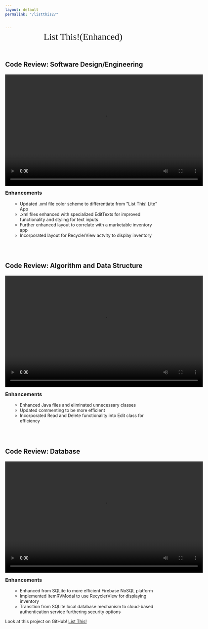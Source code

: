 ```yaml
---
layout: default
permalink: "/listthis2/"


---
```

<div style="text-align: center; margin-top: -10px;margin-bottom: 60px;">
  <span style="display: block; font-size: 30px; font-family: Monaco, 'Bitstream Vera Sans Mono', 'Lucida Console', Terminal;">List This!(Enhanced)</span>
</div>


<style>
  h2 {
    margin-bottom: 30px;
  }
  video {
    margin-top: -10px;
    margin-bottom: -10px;
  }
</style>

<h2>Code Review: Software Design/Engineering</h2>
<video width="640" height="360" controls>
  <source src="{{ site.baseurl }}\assets\sed.mp4" type="video/mp4">
  Your browser does not support the video tag.
</video>

<h3>Enhancements</h3>
<ul>

  <ul>
    <li>Updated .xml file color scheme to differentiate from "List This! Lite" App</li>
    <li>.xml files enhanced with specialized EditTexts for improved functionality and styling for text inputs</li>
    <li>Further enhanced layout to correlate with a marketable inventory app</li>
    <li>Incorporated layout for RecyclerView actvity to display inventory</li>
  </ul>

</ul>
<br>
<br>
<h2>Code Review: Algorithm and Data Structure</h2>
<video width="640" height="360" controls>
  <source src="{{ site.baseurl }}\assets\ags.mp4" type="video/mp4">
  Your browser does not support the video tag.
</video>

<h3>Enhancements</h3>
<ul class="enhancements">

  <ul>
    <li>Enhanced Java files and eliminated unnecessary classes</li>
    <li>Updated commenting to be more efficient</li>
    <li>Incorporated Read and Delete functionality into Edit class for efficiency</li>

  </ul>

</ul>
<br>
<br>

<h2>Code Review: Database</h2>
<video width="640" height="360" controls>
  <source src="{{ site.baseurl }}\assets\db.mp4" type="video/mp4">
  Your browser does not support the video tag.
</video>


<h3>Enhancements</h3>
<ul>

  <ul>
    <li>Enhanced from SQLite to more efficient Firebase NoSQL platform</li>
    <li>Implemented ItemRVModal to use RecyclerView for displaying inventory</li>
    <li>Transition from SQLite local database mechanism to cloud-based authentication service furthering security options</li>
  </ul>

</ul>

Look at this project on GitHub!
[List This!](https://github.com/JePardue84/ListThis.git)
